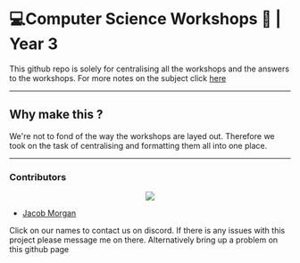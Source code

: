 # 💻Computer Science Workshops 🧰 | Year 3
This github repo is solely for centralising all the workshops and the answers to the workshops.
For more notes on the subject click [here](https://cloud-hyacinth-ea4.notion.site/Comp-Sci-Notes-and-Resources-f1247d21e7594ce6864925df8635bc07)

---

## Why make this ?
We're not to fond of the way the workshops are layed out. Therefore we took on the task of centralising and formatting them all into one place.


<!--- 
Add a description of how to install the workshops
-->
---
### Contributors 
<div  style="text-align:center;">

  <a href="https://github.com/jacobwmorgan/computer-science-workshops-y3/graphs/contributors">
    <img  src="https://contrib.rocks/image?repo=jacobwmorgan/computer-science-workshops-y3" />
  </a>
</div>


- [Jacob Morgan](https://www.discordapp.com/users/746231828905459714)


Click on our names to contact us on discord.
If there is any issues with this project please message me on there. Alternatively bring up a problem on this github page 
